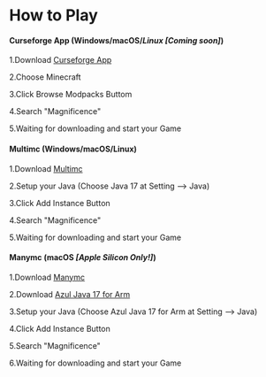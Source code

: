 # **How to Play**

#### Curseforge App (Windows/macOS/*Linux [Coming soon]*)

1.Download [Curseforge App](https://download.curseforge.com)

2.Choose Minecraft

3.Click Browse Modpacks Buttom

4.Search "Magnificence"

5.Waiting for downloading and start your Game



#### Multimc (Windows/macOS/Linux)

1.Download [Multimc](https://multimc.org)

2.Setup your Java (Choose Java 17 at Setting --> Java)

3.Click Add Instance Button

4.Search "Magnificence"

5.Waiting for downloading and start your Game



#### Manymc (macOS *[Apple Silicon Only!]*)

1.Download [Manymc](https://github.com/MinecraftMachina/ManyMC/releases)

2.Download [Azul Java 17 for Arm ](https://www.azul.com/downloads/?version=java-17-lts&os=macos&architecture=arm-64-bit&package=jdk)

3.Setup your Java (Choose Azul Java 17 for Arm at Setting --> Java)

4.Click Add Instance Button

5.Search "Magnificence"

6.Waiting for downloading and start your Game




